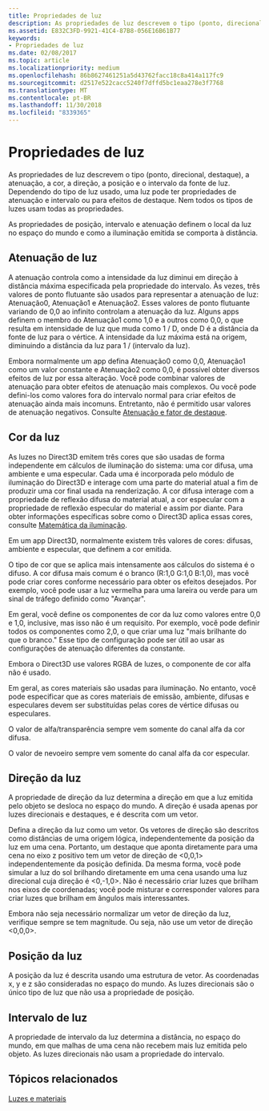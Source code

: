 ```yaml
---
title: Propriedades de luz
description: As propriedades de luz descrevem o tipo (ponto, direcional, destaque), a atenuação, a cor, a direção, a posição e o intervalo da fonte de luz.
ms.assetid: E832C3FD-9921-41C4-87B8-056E16B61B77
keywords:
- Propriedades de luz
ms.date: 02/08/2017
ms.topic: article
ms.localizationpriority: medium
ms.openlocfilehash: 86b8627461251a5d43762facc18c8a414a117fc9
ms.sourcegitcommit: d2517e522cacc5240f7dffd5bc1eaa278e3f7768
ms.translationtype: MT
ms.contentlocale: pt-BR
ms.lasthandoff: 11/30/2018
ms.locfileid: "8339365"
---
```

# <a name="light-properties"></a>Propriedades de luz


As propriedades de luz descrevem o tipo (ponto, direcional, destaque), a atenuação, a cor, a direção, a posição e o intervalo da fonte de luz. Dependendo do tipo de luz usado, uma luz pode ter propriedades de atenuação e intervalo ou para efeitos de destaque. Nem todos os tipos de luzes usam todas as propriedades.

As propriedades de posição, intervalo e atenuação definem o local da luz no espaço do mundo e como a iluminação emitida se comporta à distância.

## <a name="span-idlightattenuationspanspan-idlightattenuationspanspan-idlightattenuationspanlight-attenuation"></a><span id="Light_Attenuation"></span><span id="light_attenuation"></span><span id="LIGHT_ATTENUATION"></span>Atenuação de luz


A atenuação controla como a intensidade da luz diminui em direção à distância máxima especificada pela propriedade do intervalo. Às vezes, três valores de ponto flutuante são usados para representar a atenuação de luz: Atenuação0, Atenuação1 e Atenuação2. Esses valores de ponto flutuante variando de 0,0 ao infinito controlam a atenuação da luz. Alguns apps definem o membro do Atenuação1 como 1,0 e a outros como 0,0, o que resulta em intensidade de luz que muda como 1 / D, onde D é a distância da fonte de luz para o vértice. A intensidade da luz máxima está na origem, diminuindo a distância da luz para 1 / (intervalo da luz).

Embora normalmente um app defina Atenuação0 como 0,0, Atenuação1 como um valor constante e Atenuação2 como 0,0, é possível obter diversos efeitos de luz por essa alteração. Você pode combinar valores de atenuação para obter efeitos de atenuação mais complexos. Ou você pode defini-los como valores fora do intervalo normal para criar efeitos de atenuação ainda mais incomuns. Entretanto, não é permitido usar valores de atenuação negativos. Consulte [Atenuação e fator de destaque](attenuation-and-spotlight-factor.md).

## <a name="span-idlightcolorspanspan-idlightcolorspanspan-idlightcolorspanlight-color"></a><span id="Light_Color"></span><span id="light_color"></span><span id="LIGHT_COLOR"></span>Cor da luz


As luzes no Direct3D emitem três cores que são usadas de forma independente em cálculos de iluminação do sistema: uma cor difusa, uma ambiente e uma especular. Cada uma é incorporada pelo módulo de iluminação do Direct3D e interage com uma parte do material atual a fim de produzir uma cor final usada na renderização. A cor difusa interage com a propriedade de reflexão difusa do material atual, a cor especular com a propriedade de reflexão especular do material e assim por diante. Para obter informações específicas sobre como o Direct3D aplica essas cores, consulte [Matemática da iluminação](mathematics-of-lighting.md).

Em um app Direct3D, normalmente existem três valores de cores: difusas, ambiente e especular, que definem a cor emitida.

O tipo de cor que se aplica mais intensamente aos cálculos do sistema é o difuso. A cor difusa mais comum é o branco (R:1,0 G:1,0 B:1,0), mas você pode criar cores conforme necessário para obter os efeitos desejados. Por exemplo, você pode usar a luz vermelha para uma lareira ou verde para um sinal de tráfego definido como "Avançar".

Em geral, você define os componentes de cor da luz como valores entre 0,0 e 1,0, inclusive, mas isso não é um requisito. Por exemplo, você pode definir todos os componentes como 2,0, o que criar uma luz "mais brilhante do que o branco." Esse tipo de configuração pode ser útil ao usar as configurações de atenuação diferentes da constante.

Embora o Direct3D use valores RGBA de luzes, o componente de cor alfa não é usado.

Em geral, as cores materiais são usadas para iluminação. No entanto, você pode especificar que as cores materiais de emissão, ambiente, difusas e especulares devem ser substituídas pelas cores de vértice difusas ou especulares.

O valor de alfa/transparência sempre vem somente do canal alfa da cor difusa.

O valor de nevoeiro sempre vem somente do canal alfa da cor especular.

## <a name="span-idlightdirectionspanspan-idlightdirectionspanspan-idlightdirectionspanlight-direction"></a><span id="Light_Direction"></span><span id="light_direction"></span><span id="LIGHT_DIRECTION"></span>Direção da luz


A propriedade de direção da luz determina a direção em que a luz emitida pelo objeto se desloca no espaço do mundo. A direção é usada apenas por luzes direcionais e destaques, e é descrita com um vetor.

Defina a direção da luz como um vetor. Os vetores de direção são descritos como distâncias de uma origem lógica, independentemente da posição da luz em uma cena. Portanto, um destaque que aponta diretamente para uma cena no eixo z positivo tem um vetor de direção de &lt;0,0,1&gt; independentemente da posição definida. Da mesma forma, você pode simular a luz do sol brilhando diretamente em uma cena usando uma luz direcional cuja direção é &lt;0,-1,0&gt;. Não é necessário criar luzes que brilham nos eixos de coordenadas; você pode misturar e corresponder valores para criar luzes que brilham em ângulos mais interessantes.

Embora não seja necessário normalizar um vetor de direção da luz, verifique sempre se tem magnitude. Ou seja, não use um vetor de direção &lt;0,0,0&gt;.

## <a name="span-idlightpositionspanspan-idlightpositionspanspan-idlightpositionspanlight-position"></a><span id="Light_Position"></span><span id="light_position"></span><span id="LIGHT_POSITION"></span>Posição da luz


A posição da luz é descrita usando uma estrutura de vetor. As coordenadas x, y e z são consideradas no espaço do mundo. As luzes direcionais são o único tipo de luz que não usa a propriedade de posição.

## <a name="span-idlightrangespanspan-idlightrangespanspan-idlightrangespanlight-range"></a><span id="Light_Range"></span><span id="light_range"></span><span id="LIGHT_RANGE"></span>Intervalo de luz


A propriedade de intervalo da luz determina a distância, no espaço do mundo, em que malhas de uma cena não recebem mais luz emitida pelo objeto. As luzes direcionais não usam a propriedade do intervalo.

## <a name="span-idrelated-topicsspanrelated-topics"></a><span id="related-topics"></span>Tópicos relacionados


[Luzes e materiais](lights-and-materials.md)

 

 




